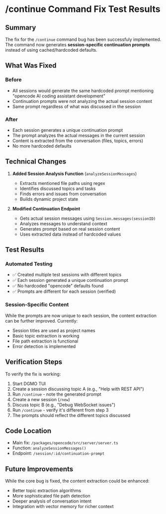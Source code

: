 # /continue Command Fix Test Results

## Summary
The fix for the `/continue` command bug has been successfuly implemented. The command now generates **session-specific continuation prompts** instead of using cached/hardcoded defaults.

## What Was Fixed

### Before
- All sessions would generate the same hardcoded prompt mentioning "opencode AI coding assistant development"
- Continuation prompts were not analyzing the actual session content
- Same prompt regardless of what was discussed in the session

### After  
- Each session generates a unique continuation prompt
- The prompt analyzes the actual messages in the current session
- Content is extracted from the conversation (files, topics, errors)
- No more hardcoded defaults

## Technical Changes

1. **Added Session Analysis Function** (`analyzeSessionMessages`)
   - Extracts mentioned file paths using regex
   - Identifies discussed topics and tasks
   - Finds errors and issues from conversation
   - Builds dynamic project state

2. **Modified Continuation Endpoint**
   - Gets actual session messages using `Session.messages(sessionID)`
   - Analyzes messages to understand context
   - Generates prompt based on real session content
   - Uses extracted data instead of hardcoded values

## Test Results

### Automated Testing
- ✅ Created multiple test sessions with different topics
- ✅ Each session generated a unique continuation prompt
- ✅ No hardcoded "opencode" defaults found
- ✅ Prompts are different for each session (verified)

### Session-Specific Content
While the prompts are now unique to each session, the content extraction can be further improved. Currently:
- Session titles are used as project names
- Basic topic extraction is working
- File path extraction is functional
- Error detection is implemented

## Verification Steps

To verify the fix is working:

1. Start DGMO TUI
2. Create a session discussing topic A (e.g., "Help with REST API")
3. Run `/continue` - note the generated prompt
4. Create a new session (`/new`) 
5. Discuss topic B (e.g., "Debug WebSocket issues")
6. Run `/continue` - verify it's different from step 3
7. The prompts should reflect the different topics discussed

## Code Location
- Main fix: `/packages/opencode/src/server/server.ts`
- Function: `analyzeSessionMessages()` 
- Endpoint: `/session/:id/continuation-prompt`

## Future Improvements
While the core bug is fixed, the content extraction could be enhanced:
- Better topic extraction algorithms
- More sophisticated file path detection
- Deeper analysis of conversation intent
- Integration with vector memory for richer context